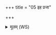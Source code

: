 +++
title = "05 इह प्रजा"

+++
<details><summary>मूलम् (WS)</summary>

इह प्रजा विश्वरूपा रमन्तामस्मिन् गोष्ठे विश्वभृतो जनित्रीः ।  
अग्निं कुलायमुप संविशन्तिर्जानन्तु नः पयसा घृतेन॥ ५ ॥  
रन्तय स्थ रमतय स्थ मयिश्रिता स्थ मयि श्रयध्वम् ।  
मनोतानामा स्थ ग्राम्या अप्सरसो वेदवित्तमाः मा विशत्॥ ६ ॥  
सर्वनीलशिखण्ड वीर कर्मणिकर्मणि ।  
इमामस्य प्राशं जहि येनेदं विभजामहे ॥ ७ ॥
</details>